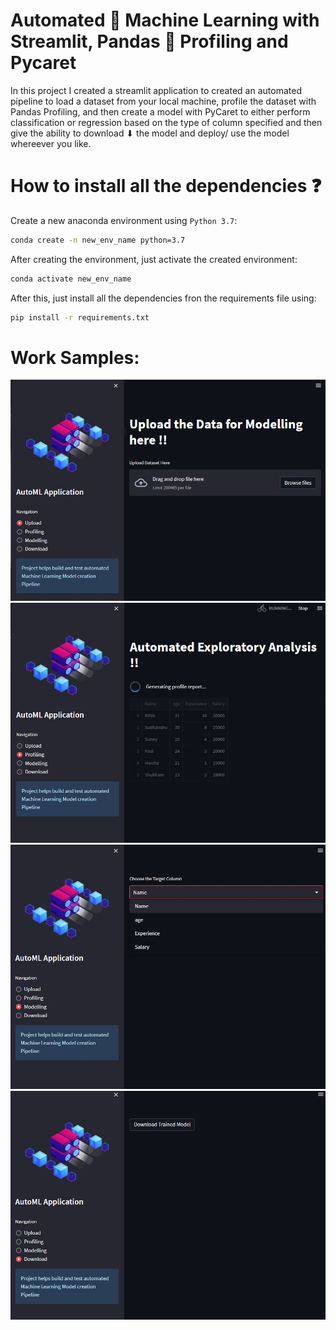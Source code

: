 # Automated 🤖 Machine Learning with Streamlit, Pandas 🐼 Profiling and Pycaret

In this project I created a streamlit application to created an automated pipeline to load a dataset from your local machine, profile the dataset with Pandas Profiling, and then create a model with PyCaret to either perform classification or regression based on the type of column specified and then give the ability to download ⬇ the model and deploy/ use the model whereever you like. 

# How to install all the dependencies ❓ 

Create a new anaconda environment using `Python 3.7`:

```Bash
conda create -n new_env_name python=3.7
```

After creating the environment, just activate the created environment:

```Bash
conda activate new_env_name
```

After this, just install all the dependencies fron the requirements file using:

```Bash
pip install -r requirements.txt
```

# Work Samples:


![sample_1](/samples/sample_1.jpg)
![sample_2](/samples/sample_2.jpg)
![sample_3](/samples/sample_3.jpg)
![sample_4](/samples/sample_4.jpg)